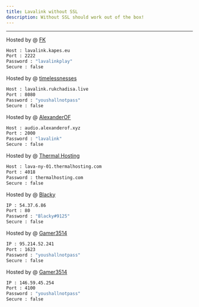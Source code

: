 ```yaml
---
title: Lavalink without SSL
description: Without SSL should work out of the box!
---
```


---
Hosted by @ [FK](https://github.com/flkapes)
```bash
Host : lavalink.kapes.eu
Port : 2222
Password : "lavalinkplay"
Secure : false
```

Hosted by @ [timelessnesses](https://rukchadisa.live)
```bash
Host : lavalink.rukchadisa.live
Port : 8080
Password : "youshallnotpass"
Secure : false
```

Hosted by @ [AlexanderOF](https://alexanderof.xyz/2022/05/03/free-lavalink/)
```bash
Host : audio.alexanderof.xyz
Port : 2000
Password : "lavalink"
Secure : false
```

Hosted by @ [Thermal Hosting](https://thermalhosting.com)
```bash
Host : lava-ny-01.thermalhosting.com
Port : 4018
Password : thermalhosting.com
Secure : false
```

Hosted by @ [Blacky](https://blacky-dev.me/)
```bash
IP : 54.37.6.86
Port : 80
Password : "Blacky#9125"
Secure : false
```
Hosted by @ [Gamer3514](https://github.com/thegamer3514)
```bash
IP : 95.214.52.241
Port : 1623
Password : "youshallnotpass"
Secure : false
```
Hosted by @ [Gamer3514](https://github.com/thegamer3514)
```bash
IP : 146.59.45.254
Port : 4100
Password : "youshallnotpass"
Secure : false
```
